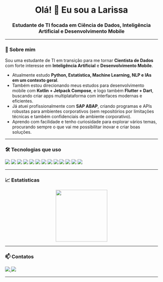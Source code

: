 <h1 align="center">Olá! 👋 Eu sou a Larissa</h1>
<h3 align="center">Estudante de TI focada em Ciência de Dados, Inteligência Artificial e Desenvolvimento Mobile</h3>

---

### 🚀 Sobre mim

Sou uma estudante de TI em transição para me tornar **Cientista de Dados** com forte interesse em **Inteligência Artificial** e **Desenvolvimento Mobile**.

- Atualmente estudo **Python, Estatística, Machine Learning, NLP e IAs em um contexto geral**.
- Também estou direcionando meus estudos para desenvolvimento mobile com **Kotlin + Jetpack Compose**, e logo também **Flutter + Dart**, buscando criar apps multiplataforma com interfaces modernas e eficientes.
- Já atuei profissionalmente com **SAP ABAP**, criando programas e APIs robustas para ambientes corporativos (sem repositórios por limitações técnicas e também confidenciais de ambiente corporativo).
- Aprendo com facilidade e tenho curiosidade para explorar vários temas, procurando sempre o que vai me possibilitar inovar e criar boas soluções.

---

### 🛠️ Tecnologias que uso

<div>
  <img src="https://img.shields.io/badge/Python-14354C?style=for-the-badge&logo=python&logoColor=white">
  <img src="https://img.shields.io/badge/Kotlin-7F52FF?style=for-the-badge&logo=kotlin&logoColor=white">
  <img src="https://img.shields.io/badge/Dart-0175C2?style=for-the-badge&logo=dart&logoColor=white">
  <img src="https://img.shields.io/badge/Flutter-02569B?style=for-the-badge&logo=flutter&logoColor=white">
  <img src="https://img.shields.io/badge/Java-B22222?style=for-the-badge&logo=openjdk&logoColor=white">
  <img src="https://img.shields.io/badge/PostgreSQL-316192?style=for-the-badge&logo=postgresql&logoColor=white">
  <img src="https://img.shields.io/badge/Node.js-43853D?style=for-the-badge&logo=node.js&logoColor=white">
  <img src="https://img.shields.io/badge/SAP-0FAAFF?style=for-the-badge&logo=sap&logoColor=white">
  <img src="https://img.shields.io/badge/ABAP-009999?style=for-the-badge&logo=abap&logoColor=white">
  <img src="https://img.shields.io/badge/Artificial_Intelligence-6A1B9A?style=for-the-badge&logo=ai&logoColor=white">
  <img src="https://img.shields.io/badge/Machine_Learning-00C853?style=for-the-badge&logo=scikit-learn&logoColor=white">
  <img src="https://img.shields.io/badge/Pandas-150458?style=for-the-badge&logo=pandas&logoColor=white">
  <img src="https://img.shields.io/badge/Scikit--learn-3C3C3C?style=for-the-badge&logo=scikit-learn&logoColor=white">
</div>

---

### 📈 Estatísticas

<div align="center">
  <img height="170em" src="https://github-readme-stats-eight-theta.vercel.app/api?username=larissamacb&show_icons=true&theme=tokyonight&include_all_commits=true&count_private=true"/>
</div>

---

### 📫 Contatos

<div>
  <a href="https://www.linkedin.com/in/larissa-maciel-0313122a0/" target="_blank">
    <img src="https://img.shields.io/badge/LinkedIn-0077B5?style=for-the-badge&logo=linkedin&logoColor=white">
  </a>
  <a href="mailto:larissabmac@gmail.com" target="_blank">
    <img src="https://img.shields.io/badge/Gmail-D14836?style=for-the-badge&logo=gmail&logoColor=white">
  </a>
</div>

---
